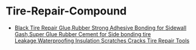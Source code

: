 # Tire-Repair-Compound
- [Black Tire Repair Glue,Rubber Strong Adhesive Bonding for Sidewall Gash,Super Glue Rubber Cement for Side bonding tire Leakage,Waterproofing Insulation Scratches Cracks Tire Repair Tools]()
